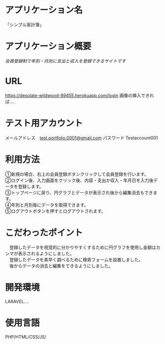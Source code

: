 # アプリケーション名
 
「シンプル家計簿」  

 # アプリケーション概要  
 
*会員登録制で年別・月別に支出と収入を登録できるサイトです*  
 
# URL  
 
  https://desolate-wildwood-89455.herokuapp.com/login 画像の挿入できれば....
 
# テスト用アカウント
 
メールアドレス　test.portfolio.0001@gmail.com
パスワード Testaccount001
 
# 利用方法
 
 ①新規の場合、右上の会員登録ボタンクリックして会員登録を行います。  
 ②ログイン後、入力画面をクリック後、内容・支出か収入・年月日を入力後データを登録します。  
 ③トップページに戻り、円グラフとデータが表示され後から編集消去もできます。  
 ④年別と月別毎にデータを取得できます。  
 ⑤ログアウトボタンを押すとログアウトされます。

# こだわったポイント
 
　登録したデータを視覚的に分かりやすくするために円グラフを使用し金額はカンマが表示されるようにしました。  
　登録したデータを素早く調べるために検索フォームを設置しました。  
　後からデータの消去と編集をできるようにしました。
　
 
# 開発環境
 
LARAVEL....
 

# 使用言語
 
PHP/HTML/CSS/JS/
